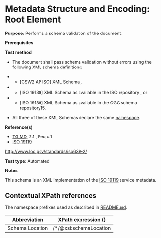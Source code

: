 # Metadata Structure and Encoding: Root Element

**Purpose**: Performs a schema validation of the document.

**Prerequisites**

**Test method**

* The document shall pass schema validation without errors using the following XML schema definitions: 
* -	[CSW2 AP ISO] XML Schema , 
* -	[ISO 19139] XML Schema as available in the ISO repository , or 
* -	[ISO 19139] XML Schema as available in the OGC schema repository15. 
 
* All three of these XML Schemas declare the same [namespace](http://www.isotc211.org/2005/gmd).

**Reference(s)**	 

* [TG MD](http://inspire.ec.europa.eu/id/ats/metadata/2.0/common/README#ref_TG_MD), 2.1 , Req c.1
* [ISO 19119](http://inspire.ec.europa.eu/id/ats/metadata/2.0/common/README#ref_ISO_19119)

http://www.loc.gov/standards/iso639-2/

**Test type**: Automated

**Notes**

This schema is an XML implementation of the [ISO 19119](http://inspire.ec.europa.eu/id/ats/metadata/2.0/README#ref_ISO_19119) service metadata.

## Contextual XPath references

The namespace prefixes used as described in [README.md](http://inspire.ec.europa.eu/id/ats/metadata/2.0/common/README#namespaces).

Abbreviation                                   |  XPath expression ()
-----------------------------------------------| -------------------------------------------------------------------------
<a name="schemaLocation">Schema Location</a>   | /*/@xsi:schemaLocation
